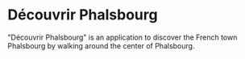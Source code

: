 # Découvrir Phalsbourg
"Découvrir Phalsbourg" is an application to discover the French town Phalsbourg by walking around the center of Phalsbourg.
